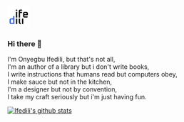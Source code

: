 ![logo](Frame.png)

### Hi there 👋

I'm Onyegbu Ifedili, but that's not all,  
I'm an author of a library but i don't write books,  
I write instructions that humans read but computers obey,  
I make sauce but not in the kitchen,  
I'm a designer but not by convention,  
I take my craft seriously but i'm just having fun.

[![Ifedili's github stats](https://github-readme-stats.vercel.app/api?username=saucecodee&count_private=true&show_icons=true&theme=algolia)](https://github.com/murewaashiru/github-readme-stats)
